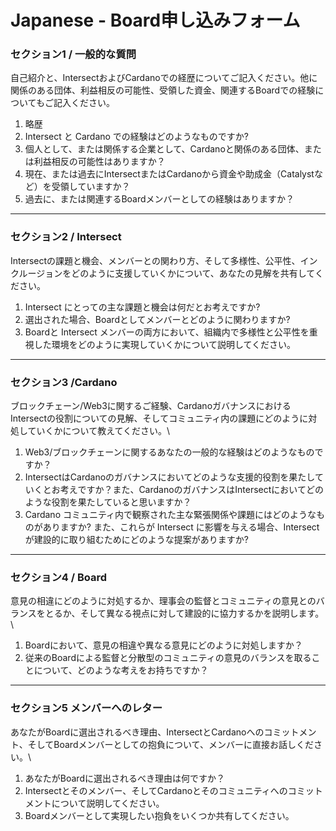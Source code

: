 # Japanese - Board申し込みフォーム

### セクション1 / 一般的な質問

自己紹介と、IntersectおよびCardanoでの経歴についてご記入ください。他に関係のある団体、利益相反の可能性、受領した資金、関連するBoardでの経験についてもご記入ください。



1. 略歴
2. Intersect と Cardano での経験はどのようなものですか?
3. 個人として、または関係する企業として、Cardanoと関係のある団体、または利益相反の可能性はありますか？
4. 現在、または過去にIntersectまたはCardanoから資金や助成金（Catalystなど）を受領していますか？
5. 過去に、または関連するBoardメンバーとしての経験はありますか？

***

### セクション2 / Intersect

Intersectの課題と機会、メンバーとの関わり方、そして多様性、公平性、インクルージョンをどのように支援していくかについて、あなたの見解を共有してください。



1. Intersect にとっての主な課題と機会は何だとお考えですか?
2. 選出された場合、Boardとしてメンバーとどのように関わりますか?
3. Boardと Intersect メンバーの両方において、組織内で多様性と公平性を重視した環境をどのように実現していくかについて説明してください。

***

### &#x20;セクション3 /Cardano

ブロックチェーン/Web3に関するご経験、CardanoガバナンスにおけるIntersectの役割についての見解、そしてコミュニティ内の課題にどのように対処していくかについて教えてください。\


1. Web3/ブロックチェーンに関するあなたの一般的な経験はどのようなものですか？
2. IntersectはCardanoのガバナンスにおいてどのような支援的役割を果たしていくとお考えですか？また、CardanoのガバナンスはIntersectにおいてどのような役割を果たしていると思いますか？
3. Cardano コミュニティ内で観察された主な緊張関係や課題にはどのようなものがありますか? また、これらが Intersect に影響を与える場合、Intersect が建設的に取り組むためにどのような提案がありますか?

***

### セクション4 / Board

意見の相違にどのように対処するか、理事会の監督とコミュニティの意見とのバランスをとるか、そして異なる視点に対して建設的に協力するかを説明します。\


1. Boardにおいて、意見の相違や異なる意見にどのように対処しますか？
2. 従来のBoardによる監督と分散型のコミュニティの意見のバランスを取ることについて、どのような考えをお持ちですか？

***

### セクション5 メンバーへのレター

あなたがBoardに選出されるべき理由、IntersectとCardanoへのコミットメント、そしてBoardメンバーとしての抱負について、メンバーに直接お話しください。\


1. あなたがBoardに選出されるべき理由は何ですか？
2. Intersectとそのメンバー、そしてCardanoとそのコミュニティへのコミットメントについて説明してください。
3. Boardメンバーとして実現したい抱負をいくつか共有してください。
